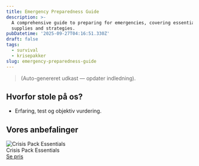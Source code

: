 ```yaml
---
title: Emergency Preparedness Guide
description: >-
  A comprehensive guide to preparing for emergencies, covering essential
  supplies and strategies.
pubDatetime: '2025-09-27T04:16:51.330Z'
draft: false
tags:
  - survival
  - krisepakker
slug: emergency-preparedness-guide
---
```

> (Auto-genereret udkast — opdater indledning).

## Hvorfor stole på os?
- Erfaring, test og objektiv vurdering.

## Vores anbefalinger


<!-- Auto: Affiliate-kort fra Products/SKUs -->

<div class="aff-card"><img src="abstract_15.png (https://v5.airtableusercontent.com/v3/u/45/45/1758960000000/aZUi6wQTTZWM16OsPdQV8Q/pInGDN7wwQclTnHtI1QwAYA0_FpYMY8E7UKxKGcTwEyS_ALo90o9ma2nslw27OkmsP6_fDwKqKWnqEO3087f0fDrRgsS9faWxthQm4yxFClZDzw8lEn6b1FlXR7pdDpkeVhTiOlfV7J3KzAJG8VxTJCnQZXknC6Nr3rsCavmYIg/FFwRTmFQfAhvu5CWSA396Af90qckfhBGQYcWDVgiKiY)" alt="Crisis Pack Essentials" class="aff-card__img" /><div class="aff-card__meta"><div class="aff-card__title">Crisis Pack Essentials</div><a class="aff-btn" href="https://affiliate.homeessentialsee62.com/deal789?utm_source=klartilalt&utm_medium=affiliate&subid=emergency-preparedness-guide-2025-09-27" rel="sponsored nofollow noopener" target="_blank">Se pris</a></div></div>

